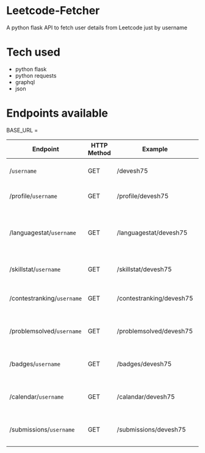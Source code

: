 # Leetcode-Fetcher
A python flask API to fetch user details from Leetcode just by username

# Tech used
- python flask
- python requests
- graphql
- json

# Endpoints available

BASE_URL = 

|Endpoint | HTTP Method|Example|Description|
|-|-|-|-|
|/`username`|GET|/devesh75|return all info for user|
|/profile/`username`|GET|/profile/devesh75|return basic profile info for user|
|/languagestat/`username`|GET|/languagestat/devesh75|return stats of questions solved by different language|
|/skillstat/`username`|GET|/skillstat/devesh75|return stats of skills of user|
|/contestranking/`username`|GET|/contestranking/devesh75|return contest ranking of user|
|/problemsolved/`username`|GET|/problemsolved/devesh75|return number of questions solved|
|/badges/`username`|GET|/badges/devesh75|return badges hold by user|
|/calendar/`username`|GET|/calandar/devesh75|return active year, streak, etc of user|
|/submissions/`username`|GET|/submissions/devesh75|return last 20 submission of user|

